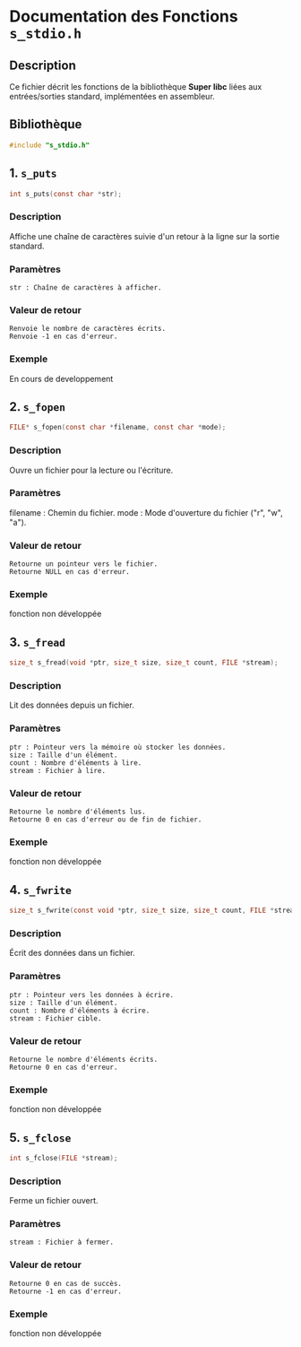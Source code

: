# Documentation des Fonctions `s_stdio.h`

## Description
Ce fichier décrit les fonctions de la bibliothèque **Super libc** liées aux entrées/sorties standard, implémentées en assembleur.

## Bibliothèque
```c
#include "s_stdio.h"
```

## 1. `s_puts`
```c
int s_puts(const char *str);
```
### Description
Affiche une chaîne de caractères suivie d'un retour à la ligne sur la sortie standard.

### Paramètres
    str : Chaîne de caractères à afficher.

### Valeur de retour
    Renvoie le nombre de caractères écrits.
    Renvoie -1 en cas d'erreur.

### Exemple 
En cours de developpement

## 2. `s_fopen`
```c
FILE* s_fopen(const char *filename, const char *mode);
```
### Description
Ouvre un fichier pour la lecture ou l'écriture.

### Paramètres
filename : Chemin du fichier.
mode : Mode d'ouverture du fichier ("r", "w", "a").

### Valeur de retour
    Retourne un pointeur vers le fichier.
    Retourne NULL en cas d'erreur.

### Exemple 
fonction non développée

## 3. `s_fread`
```c
size_t s_fread(void *ptr, size_t size, size_t count, FILE *stream);
```
### Description
Lit des données depuis un fichier.

### Paramètres
    ptr : Pointeur vers la mémoire où stocker les données.
    size : Taille d'un élément.
    count : Nombre d'éléments à lire.
    stream : Fichier à lire.

### Valeur de retour
    Retourne le nombre d'éléments lus.
    Retourne 0 en cas d'erreur ou de fin de fichier.

### Exemple 
fonction non développée

## 4. `s_fwrite`
```c
size_t s_fwrite(const void *ptr, size_t size, size_t count, FILE *stream);
```
### Description
Écrit des données dans un fichier.

### Paramètres
    ptr : Pointeur vers les données à écrire.
    size : Taille d'un élément.
    count : Nombre d'éléments à écrire.
    stream : Fichier cible.

### Valeur de retour
    Retourne le nombre d'éléments écrits.
    Retourne 0 en cas d'erreur.

### Exemple 
fonction non développée

## 5. `s_fclose`
```c
int s_fclose(FILE *stream);
```
### Description
Ferme un fichier ouvert.

### Paramètres
    stream : Fichier à fermer.

### Valeur de retour
    Retourne 0 en cas de succès.
    Retourne -1 en cas d'erreur.

### Exemple 
fonction non développée